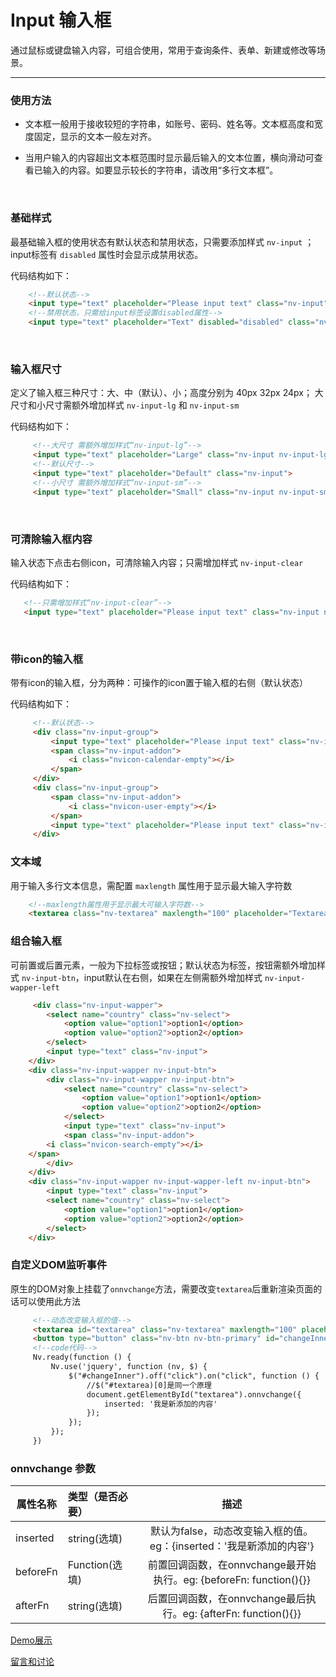 # Input 输入框

通过鼠标或键盘输入内容，可组合使用，常用于查询条件、表单、新建或修改等场景。

---

### 使用方法

+ 文本框一般用于接收较短的字符串，如账号、密码、姓名等。文本框高度和宽度固定，显示的文本一般左对齐。

+ 当用户输入的内容超出文本框范围时显示最后输入的文本位置，横向滑动可查看已输入的内容。如要显示较长的字符串，请改用“多行文本框”。

<br/>

### 基础样式

最基础输入框的使用状态有默认状态和禁用状态，只需要添加样式 `nv-input` ；input标签有 `disabled` 属性时会显示成禁用状态。

代码结构如下：

```html
    <!--默认状态-->
    <input type="text" placeholder="Please input text" class="nv-input">
    <!--禁用状态，只需给input标签设置disabled属性-->
    <input type="text" placeholder="Text" disabled="disabled" class="nv-input">
```

<br/>

### 输入框尺寸

定义了输入框三种尺寸：大、中（默认）、小；高度分别为 40px 32px 24px； 大尺寸和小尺寸需额外增加样式 `nv-input-lg` 和 `nv-input-sm`

代码结构如下：

```html
     <!--大尺寸 需额外增加样式“nv-input-lg”-->
     <input type="text" placeholder="Large" class="nv-input nv-input-lg">
     <!--默认尺寸-->
     <input type="text" placeholder="Default" class="nv-input">
     <!--小尺寸 需额外增加样式“nv-input-sm”-->
     <input type="text" placeholder="Small" class="nv-input nv-input-sm">
```
<br/>

### 可清除输入框内容

输入状态下点击右侧icon，可清除输入内容；只需增加样式 `nv-input-clear`

代码结构如下：

```html
   <!--只需增加样式“nv-input-clear”-->
   <input type="text" placeholder="Please input text" class="nv-input nv-input-clear">
```
<br/>

### 带icon的输入框

带有icon的输入框，分为两种：可操作的icon置于输入框的右侧（默认状态）

代码结构如下：

```html
     <!--默认状态-->
     <div class="nv-input-group">
         <input type="text" placeholder="Please input text" class="nv-input">
         <span class="nv-input-addon">
             <i class="nvicon-calendar-empty"></i>
         </span>
     </div>
     <div class="nv-input-group">
         <span class="nv-input-addon">
             <i class="nvicon-user-empty"></i>
         </span>
         <input type="text" placeholder="Please input text" class="nv-input">
     </div>
```

### 文本域

用于输入多行文本信息，需配置 `maxlength` 属性用于显示最大输入字符数

```html
    <!--maxlength属性用于显示最大可输入字符数-->
    <textarea class="nv-textarea" maxlength="100" placeholder="Textarea"></textarea>
```

### 组合输入框

可前置或后置元素，一般为下拉标签或按钮；默认状态为标签，按钮需额外增加样式  `nv-input-btn`，input默认在右侧，如果在左侧需额外增加样式 `nv-input-wapper-left`

```html
     <div class="nv-input-wapper">
        <select name="country" class="nv-select">
            <option value="option1">option1</option>
            <option value="option2">option2</option>
        </select>
        <input type="text" class="nv-input">
    </div>
    <div class="nv-input-wapper nv-input-btn">
        <div class="nv-input-wapper nv-input-btn">
            <select name="country" class="nv-select">
                <option value="option1">option1</option>
                <option value="option2">option2</option>
            </select>
            <input type="text" class="nv-input">
            <span class="nv-input-addon">
        <i class="nvicon-search-empty"></i>
    </span>
        </div>
    </div>
    <div class="nv-input-wapper nv-input-wapper-left nv-input-btn">
        <input type="text" class="nv-input">
        <select name="country" class="nv-select">
            <option value="option1">option1</option>
            <option value="option2">option2</option>
        </select>
    </div>
```

### 自定义DOM监听事件

原生的DOM对象上挂载了`onnvchange`方法，需要改变`textarea`后重新渲染页面的话可以使用此方法

```html
     <!--动态改变输入框的值-->
     <textarea id="textarea" class="nv-textarea" maxlength="100" placeholder="Textarea"></textarea>
     <button type="button" class="nv-btn nv-btn-primary" id="changeInner">动态改变输入框的值</button>
     <!--code代码-->
     Nv.ready(function () {
         Nv.use('jquery', function (nv, $) {
             $("#changeInner").off("click").on("click", function () {
                 //$("#textarea)[0]是同一个原理
                 document.getElementById("textarea").onnvchange({
                     inserted: '我是新添加的内容'
                 });
             });
         });
     })
```


### onnvchange 参数

| 属性名称  | 类型（是否必要）   |  描述  |
| --------    | :----- | :----:  |
| inserted  | string(选填)   | 默认为false，动态改变输入框的值。eg：{inserted：'我是新添加的内容'}  |
| beforeFn  | Function(选填)   | 前置回调函数，在onnvchange最开始执行。eg: {beforeFn: function(){}}  |
| afterFn  | string(选填)   | 后置回调函数，在onnvchange最后执行。eg: {afterFn: function(){}}  |





[Demo展示](http://www.nv-js.com/api?type=input)

[留言和讨论](https://github.com/Nv-js/nv-source/issues/10)

    